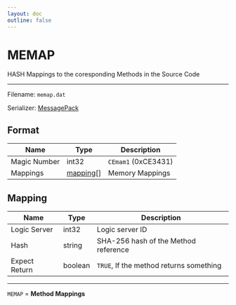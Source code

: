 ```yaml
---
layout: doc
outline: false
---
```


# MEMAP

HASH Mappings to the coresponding Methods in the Source Code

---

Filename: `memap.dat`

Serializer: [MessagePack](https://msgpack.org/)

## Format

| Name         | Type                  | Description         |
| ------------ | --------------------- | ------------------- |
| Magic Number | int32                 | `CEmam1` (0xCE3431) |
| Mappings     | [mapping](#mapping)[] | Memory Mappings     |

## Mapping

| Name          | Type    | Description                             |
| ------------- | ------- | --------------------------------------- |
| Logic Server  | int32   | Logic server ID                         |
| Hash          | string  | SHA-256 hash of the Method reference    |
| Expect Return | boolean | `TRUE`, If the method returns something |

---

`MEMAP` = **Method Mappings**
